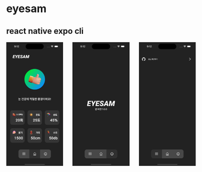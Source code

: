# eyesam

## react native expo cli

<div style="display: flex; justify-content: space-between;">
  <img src="./assets/preview/main_screen.png" width="30%">
  <img src="./assets/preview/information_screen.png" width="30%">
  <img src="./assets/preview/etc_screen.png" width="30%">
</div>
